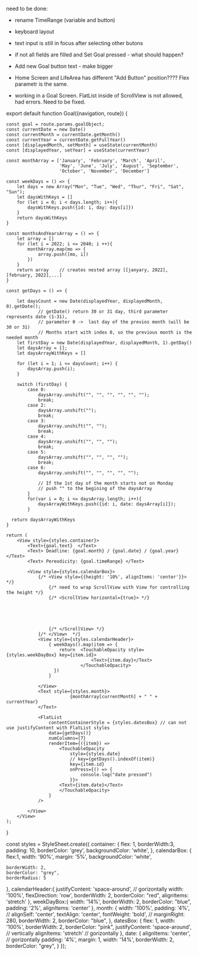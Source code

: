 need to be done:
- rename TimeRange (variable and button)
- keyboard layout
- text input is still in focus after selecting other butons
- if not all fields are filled and Set Goal pressed - what should happen?
- Add new Goal button text - make bigger
- Home Screen and LifeArea has different "Add Button" position???? Flex parametr is the same.

- working in a Goal Screen. FlatList inside of ScrollView is not allowed, had errors. Need to be fixed.


export default function Goal({navigation, route}) {

    const goal = route.params.goalObject;
    const currentDate = new Date()
    const currentMonth = currentDate.getMonth()
    const currentYear = currentDate.getFullYear()
    const [displayedMonth, setMonth] = useState(currentMonth)
    const [displayedYear, setYear] = useState(currentYear)

    const monthArray = ['January', 'February', 'March', 'April',
                        'May', 'June', 'July', 'August', 'September',
                        'October', 'November', 'December']

    const weekDays = () => {
        let days = new Array("Mon", "Tue", "Wed", "Thur", "Fri", "Sat", "Sun"); 
        let daysWithKeys = []
        for (let i = 0; i < days.length; i++){
            daysWithKeys.push({id: i, day: days[i]})
        }
        return daysWithKeys
    }

    const monthsAndYearsArray = () => {
        let array = []
        for (let i = 2022; i <= 2040; i ++){
            monthArray.map(mo => {
                array.push([mo, i])
            })
        }                 
        return array    // creates nested array [[janyary, 2022], [february, 2022],...]
    }

    const getDays = () => {
        
        let daysCount = new Date(displayedYear, displayedMonth, 0).getDate();  
                // getDate() return 30 or 31 day, third parameter represents date (1-31),
                // parameter 0 ->  last day of the previos month (will be 30 or 31)
                // Months start with index 0, so the previous month is the needed month          
        let firstDay = new Date(displayedYear, displayedMonth, 1).getDay()  
        let daysArray = [];
        let daysArrayWithKeys = []

        for (let i = 1; i <= daysCount; i++) {
            daysArray.push(i);
        }

        switch (firstDay) {
            case 0:
                daysArray.unshift("", "", "", "", "", "");
                break;
            case 2:
                daysArray.unshift("");
                break;
            case 3:
                daysArray.unshift("", "");
                break;
            case 4:
                daysArray.unshift("", "", "");
                break;
            case 5:
                daysArray.unshift("", "", "", "");
                break;
            case 6:
                daysArray.unshift("", "", "", "", "");

                // If the 1st day of the month starts not on Monday 
                // push "" to the begining of the daysArray 
            }
            for(var i = 0; i <= daysArray.length; i++){
                daysArrayWithKeys.push({id: i, date: daysArray[i]});
            }
                 
      return daysArrayWithKeys
    }
    
    return (
        <View style={styles.container}>  
            <Text>{goal.text}  </Text> 
            <Text> Deadline: {goal.month} / {goal.date} / {goal.year} </Text>
            <Text> Pereodicity: {goal.timeRange} </Text>

            <View style={styles.calendarBox}>
                {/* <View style={{height: '10%', alignItems: 'center'}}>  */}
                    {/* need to wrap ScrollView with View for controlling the height */}
                    {/* <ScrollView horizontal={true}> */}
                                
                                
                        

                    
                    {/* </ScrollView> */}
                {/* </View>  */}
                <View style={styles.calendarHeader}>
                    { weekDays().map(item => {
                        return  <TouchableOpacity style={styles.weekDayBox} key={item.id}>
                                    <Text>{item.day}</Text>
                                </TouchableOpacity> 
                      })
                    }
                    
                </View> 
                <Text style={styles.month}>
                            {monthArray[currentMonth] + " " +  currentYear}
                </Text> 
                
                <FlatList 
                    contentContainerStyle = {styles.datesBox} // can not use justifyContent with FlatList styles
                    data={getDays()}
                    numColumns={7}
                    renderItem={({item}) =>
                        <TouchableOpacity  
                            style={styles.date}
                            // key={getDays().indexOf(item)}
                            key={item.id}
                            onPress={() => {
                                console.log("date pressed")
                            }}>
                        <Text>{item.date}</Text>                                        
                        </TouchableOpacity>   
                    }
                /> 
             
            </View>                           
        </View>
    );
}

const styles = StyleSheet.create({
  container: {
    flex: 1,
    borderWidth:3,
    padding: 10,
    borderColor: 'grey',
    backgroundColor: 'white',
  },
  calendarBox: {
    flex:1,
    width: '90%',
    margin: '5%',
    backgroundColor: 'white',
    
    borderWidth: 2,
    borderColor: "grey",
    borderRadius: 5
  },
  calendarHeader:{
    justifyContent: 'space-around', // gorizontally
    width: '100%',
    flexDirection: 'row',
    borderWidth: 2,
    borderColor: "red",
    alignItems: 'stretch'
  },
  weekDayBox:{
    width: '14%',
    borderWidth: 2,
    borderColor: "blue",
    padding: '2%',
    alignItems: 'center'
  },
  month: {
    width: '100%',
    padding: '4%',
    // alignSelf: 'center', 
    textAlign: 'center',
    fontWeight: 'bold',
    // marginRight: 280,
    borderWidth: 2,
    borderColor: "blue",
  },
  datesBox: {
    flex: 1,
    width: '100%',
    borderWidth: 2,
    borderColor: "pink",
    justifyContent: 'space-around', // vertically
    alignItems: 'stretch'           // gorizontally
  }, 
  date: {
    alignItems: 'center',   // gorizontally
    padding: '4%',
    margin: 1,
    width: '14%',
    borderWidth: 2,
    borderColor: "grey",
  }
});